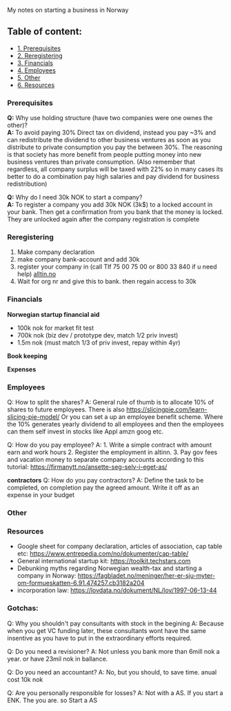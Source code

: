 My notes on starting a business in Norway<!--more-->


## Table of content:
- [1. Prerequisites](#Prerequisites)
- [2. Reregistering](#Reregistering)
- [3. Financials](#Financials)
- [4. Employees](#Employees)
- [5. Other](#Other)
- [6. Resources](#Resources)

### Prerequisites
**Q:** Why use holding structure (have two companies were one ownes the other)?  
**A:** To avoid paying 30% Direct tax on dividend, instead you pay ~3% and can redistribute the dividend to other business ventures as soon as you distribute to private consumption you pay the between 30%. The reasoning is that society has more benefit from people putting money into new business ventures than private consumption. (Also remember that regardless, all company surplus will be taxed with 22% so in many cases its better to do a combination pay high salaries and pay dividend for business redistribution)

**Q:** Why do I need 30k NOK to start a company?  
**A:** To register a company you add 30k NOK (3k$) to a locked account in your bank. Then get a confirmation from you bank that the money is locked. They are unlocked again after the company registration is complete

### Reregistering
1. Make company declaration
2. make company bank-account and add 30k
3. register your company in (call Tlf 75 00 75 00 or 800 33 840 if u need help) [alltin.no](https://www.altinn.no/en/forms-overview/bronnoysund-register-centre/stiftelse-av-aksjeselskap/)  
4. Wait for org nr and give this to bank. then regain access to 30k

### Financials
**Norwegian startup financial aid**
- 100k nok for market fit test
- 700k nok (biz dev / prototype dev, match 1/2 priv invest)
- 1.5m nok (must match 1/3 of priv invest, repay within 4yr)

**Book keeping**

**Expenses**

### Employees
Q: How to split the shares?
A: General rule of thumb is to allocate 10% of shares to future employees. There is also https://slicingpie.com/learn-slicing-pie-model/ Or you can set a up an employee benefit scheme. Where the 10% generates yearly dividend to all employees and then the employees can them self invest in stocks like Appl amzn goog etc.

Q: How do you pay employee?
A: 1. Write a simple contract with amount earn and work hours 2. Register the employment in altinn. 3. Pay gov fees and vacation money to separate company accounts according to this tutorial: https://firmanytt.no/ansette-seg-selv-i-eget-as/

**contractors**
Q: How do you pay contractors?
A: Define the task to be completed, on completion pay the agreed amount. Write it off as an expense in your budget

### Other

### Resources
- Google sheet for company declaration, articles of association, cap table etc: https://www.entrepedia.com/no/dokumenter/cap-table/
- General international startup kit: https://toolkit.techstars.com
- Debunking myths regarding Norwegian wealth-tax and starting a company in Norway: https://fagbladet.no/meninger/her-er-sju-myter-om-formueskatten-6.91.474257.cb3182a204
- incorporation law: https://lovdata.no/dokument/NL/lov/1997-06-13-44

### Gotchas:
Q: Why you shouldn't pay consultants with stock in the begining
A: Because when you get VC funding later, these consultants wont have the same insentive as you have to put in the extraordinary efforts required.

Q: Do you need a revisioner?
A: Not unless you bank more than 6mill nok a year. or have 23mil nok in ballance.

Q: Do you need an accountant?
A: No, but you should, to save time. anual cost 10k nok

Q: Are you personally responsible for losses?
A: Not with a AS. If you start a ENK. The you are. so Start a AS
